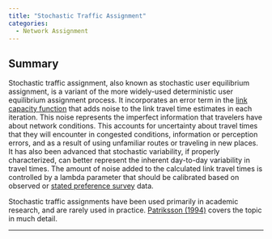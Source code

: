 ```yaml
---
title: "Stochastic Traffic Assignment"
categories:
  - Network Assignment
---
```


Summary
-------

Stochastic traffic assignment, also known as stochastic user equilibrium assignment, is a variant of the more widely-used deterministic user equilibrium assignment process. It incorporates an error term in the [link capacity function](link_capacity_function) that adds noise to the link travel time estimates in each iteration. This noise represents the imperfect information that travelers have about network conditions. This accounts for uncertainty about travel times that they will encounter in congested conditions, information or perception errors, and as a result of using unfamiliar routes or traveling in new places. It has also been advanced that stochastic variability, if properly characterized, can better represent the inherent day-to-day variability in travel times. The amount of noise added to the calculated link travel times is controlled by a lambda parameter that should be calibrated based on observed or [stated preference survey](stated_preference_survey) data.

Stochastic traffic assignments have been used primarily in academic research, and are rarely used in practice. [Patriksson (1994)](https://encrypted.google.com/books/about/The_Traffic_Assignment_Problem.html?id=pzVPAAAAMAAJ) covers the topic in much detail.

------------------------------------------------------------------------


